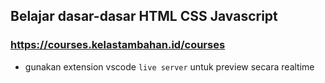## Belajar dasar-dasar HTML CSS Javascript

### https://courses.kelastambahan.id/courses

- gunakan extension vscode `live server` untuk preview secara realtime
